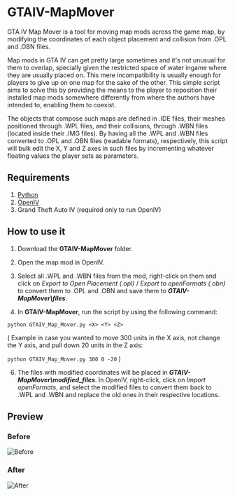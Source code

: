 # GTAIV-MapMover

GTA IV Map Mover is a tool for moving map mods across the game map, by modifying the coordinates of each object placement and collision from .OPL and .OBN files. 

Map mods in GTA IV can get pretty large sometimes and it's not unusual for them to overlap, specially given the restricted space of water ingame where they are usually placed on. This mere incompatibility is usually enough for players to give up on one map for the sake of the other. This simple script aims to solve this by providing the means to the player to reposition their installed map mods somewhere differently from where the authors have intended to, enabling them to coexist.

The objects that compose such maps are defined in .IDE files, their meshes positioned through .WPL files, and their collisions, through .WBN files (located inside their .IMG files). By having all the .WPL and .WBN files converted to .OPL and .OBN files (readable formats), respectively, this script will bulk edit the X, Y and Z axes in such files by incrementing whatever floating values the player sets as parameters.

## Requirements

1. [Python](https://www.python.org/)
2. [OpenIV](https://openiv.com/)
3. Grand Theft Auto IV (required only to run OpenIV)

## How to use it

1. Download the **GTAIV-MapMover** folder.

2. Open the map mod in OpenIV.

3. Select all .WPL and .WBN files from the mod, right-click on them and click on *Export to Open Placement (.opl)* / *Export to openFormats (.obn)* to convert them to .OPL and .OBN and save them to ***GTAIV-MapMover\files***.

4. In **GTAIV-MapMover**, run the script by using the following command:

`python GTAIV_Map_Mover.py <X> <Y> <Z>`

( Example in case you wanted to move 300 units in the X axis, not change the Y axis, and pull down 20 units in the Z axis:

`python GTAIV_Map_Mover.py 300 0 -20` )

6. The files with modified coordinates will be placed in ***GTAIV-MapMover\modified_files***. In OpenIV, right-click, click on *Import openFormats*, and select the modified files to convert them back to .WPL and .WBN and replace the old ones in their respective locations.

## Preview

### Before
![Before](https://github.com/renan-hath/GTAIV-MapMover/assets/17623834/18f2e689-0299-45b0-ac04-5049a27df456)
### After
![After](https://github.com/renan-hath/GTAIV-MapMover/assets/17623834/98df86a6-ad56-464f-8841-4d8701c6fd24)
